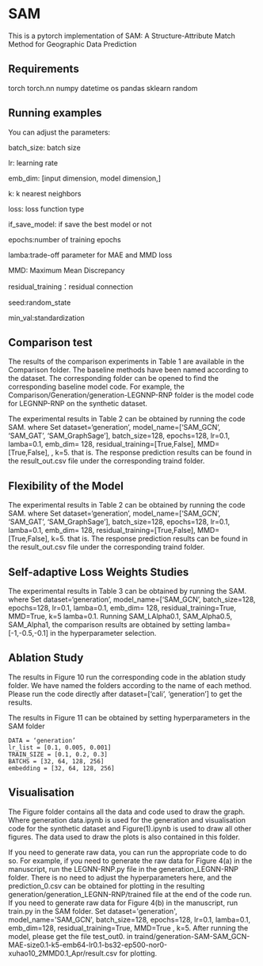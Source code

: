 # SAM
This is a pytorch implementation of SAM: A Structure-Attribute Match Method for Geographic Data Prediction
## Requirements
torch
torch.nn
numpy
datetime
os
pandas
sklearn
random

## Running examples
You can adjust the parameters:

batch_size: batch size

lr: learning rate

emb_dim: [input dimension, model dimension,]

k: k nearest neighbors

loss: loss function type

if_save_model: if save the best model or not

epochs:number of training epochs

lamba:trade-off parameter for MAE and MMD loss

MMD: Maximum Mean Discrepancy

residual_training：residual connection

seed:random_state

min_val:standardization

## Comparison test

The results of the comparison experiments in Table 1 are available in the Comparison folder. The baseline methods have been named according to the dataset. The corresponding folder can be opened to find the corresponding baseline model code. For example, the Comparison/Generation/generation-LEGNNP-RNP folder is the model code for LEGNNP-RNP on the synthetic dataset.

The experimental results in Table 2 can be obtained by running the code SAM. where Set dataset=‘generation’, model_name=[‘SAM_GCN’, ‘SAM_GAT’, ‘SAM_GraphSage’], batch_size=128, epochs=128, lr=0.1, lamba=0.1, emb_dim= 128, residual_training=[True,False], MMD=[True,False], , k=5. that is. The response prediction results can be found in the result_out.csv file under the corresponding traind folder.
## Flexibility of the Model

The experimental results in Table 2 can be obtained by running the code SAM. where Set dataset=‘generation’, model_name=[‘SAM_GCN’, ‘SAM_GAT’, ‘SAM_GraphSage’], batch_size=128, epochs=128, lr=0.1, lamba=0.1, emb_dim= 128, residual_training=[True,False], MMD=[True,False],  k=5. that is. The response prediction results can be found in the result_out.csv file under the corresponding traind folder.

## Self-adaptive Loss Weights Studies
The experimental results in Table 3 can be obtained by running the SAM. where Set dataset=‘generation’, model_name=[‘SAM_GCN’, batch_size=128, epochs=128, lr=0.1, lamba=0.1, emb_dim= 128, residual_training=True, MMD=True,  k=5 lamba=0.1.   Running SAM_LAlpha0.1, SAM_Alpha0.5, SAM_Alpha1, the comparison results are obtained by setting lamba=[-1,-0.5,-0.1] in the hyperparameter selection. 

## Ablation Study
The results in Figure 10 run the corresponding code in the ablation study folder. We have named the folders according to the name of each method. Please run the code directly after dataset=[‘cali’, ‘generation’] to get the results.

The results in Figure 11 can be obtained by setting hyperparameters in the SAM folder

    DATA = ‘generation’
    lr_list = [0.1, 0.005, 0.001]
    TRAIN_SIZE = [0.1, 0.2, 0.3]
    BATCHS = [32, 64, 128, 256]
    embedding = [32, 64, 128, 256]

## Visualisation
The Figure folder contains all the data and code used to draw the graph. Where generation data.ipynb is used for the generation and visualisation code for the synthetic dataset and Figure(1).ipynb is used to draw all other figures. The data used to draw the plots is also contained in this folder.

If you need to generate raw data, you can run the appropriate code to do so.
For example, if you need to generate the raw data for Figure 4(a) in the manuscript, run the LEGNN-RNP.py file in the generation_LEGNN-RNP folder. There is no need to adjust the hyperparameters here, and the prediction_0.csv can be obtained for plotting in the resulting generation/generation_LEGNN-RNP/trained file at the end of the code run.
If you need to generate raw data for Figure 4(b) in the manuscript, run train.py in the SAM folder. Set dataset='generation', model_name='SAM_GCN', batch_size=128, epochs=128, lr=0.1, lamba=0.1, emb_dim=128, residual_training=True, MMD=True , k=5. After running the model, please get the file test_out0. in traind/generation-SAM-SAM_GCN-MAE-size0.1-k5-emb64-lr0.1-bs32-ep500-nor0-xuhao10_2MMD0.1_Apr/result.csv for plotting.
